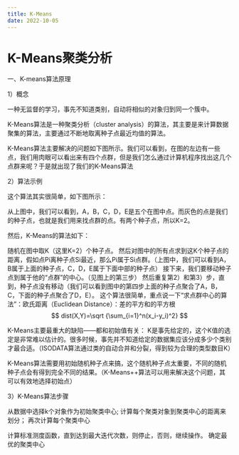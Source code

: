 ```yaml
---
title: K-Means
date: 2022-10-05
---
```


# K-Means聚类分析

一、K-means算法原理

1）概念

一种无监督的学习，事先不知道类别，自动将相似的对象归到同一个簇中。

K-Means算法是一种聚类分析（cluster analysis）的算法，其主要是来计算数据聚集的算法，主要通过不断地取离种子点最近均值的算法。

K-Means算法主要解决的问题如下图所示。我们可以看到，在图的左边有一些点，我们用肉眼可以看出来有四个点群，但是我们怎么通过计算机程序找出这几个点群来呢？于是就出现了我们的K-Means算法

2）算法示例

这个算法其实很简单，如下图所示：

从上图中，我们可以看到，A，B，C，D，E是五个在图中点。而灰色的点是我们的种子点，也就是我们用来找点群的点。有两个种子点，所以K=2。

然后，K-Means的算法如下：

随机在图中取K（这里K=2）个种子点。
然后对图中的所有点求到这K个种子点的距离，假如点Pi离种子点Si最近，那么Pi属于Si点群。（上图中，我们可以看到A，B属于上面的种子点，C，D，E属于下面中部的种子点）
接下来，我们要移动种子点到属于他的“点群”的中心。（见图上的第三步）
然后重复第2）和第3）步，直到，种子点没有移动（我们可以看到图中的第四步上面的种子点聚合了A，B，C，下面的种子点聚合了D，E）。
这个算法很简单，重点说一下“求点群中心的算法”：欧氏距离（Euclidean Distance）：差的平方和的平方根
$$
dist(X,Y)=\sqrt {\sum_{i=1}^n(x_i-y_i)^2}
$$

K-Means主要最重大的缺陷——都和初始值有关：
K是事先给定的，这个K值的选定是非常难以估计的。很多时候，事先并不知道给定的数据集应该分成多少个类别才最合适。（ISODATA算法通过类的自动合并和分裂，得到较为合理的类型数目K）

K-Means算法需要用初始随机种子点来搞，这个随机种子点太重要，不同的随机种子点会有得到完全不同的结果。（K-Means++算法可以用来解决这个问题，其可以有效地选择初始点）

3）K-Means算法步骤

从数据中选择k个对象作为初始聚类中心;
计算每个聚类对象到聚类中心的距离来划分；
再次计算每个聚类中心

计算标准测度函数，直到达到最大迭代次数，则停止，否则，继续操作。
确定最优的聚类中心
